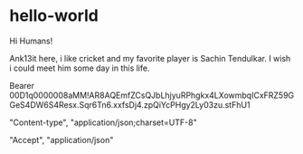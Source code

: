 # hello-world

Hi Humans!

Ank13it here, i like cricket and my favorite player is Sachin Tendulkar. 
I wish i could meet him some day in this life.


Bearer 00D1q0000008aMM!AR8AQEmfZCsQJbLhjyuRPhgkx4LXowmbqICxFRZ59GGeS4DW6S4Resx.Sqr6Tn6.xxfsDj4.zpQiYcPHgy2Ly03zu.stFhU1

"Content-type", "application/json;charset=UTF-8"

"Accept", "application/json"
